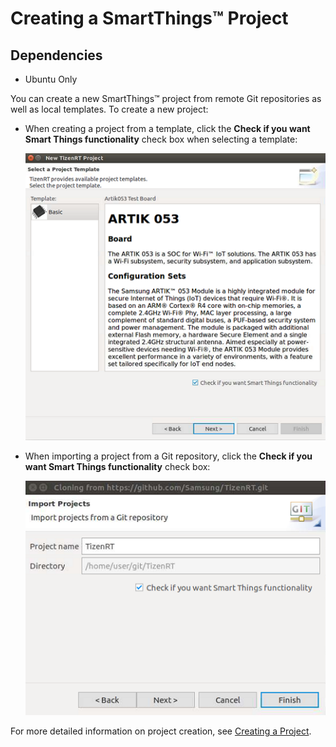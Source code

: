 # Creating a SmartThings&trade; Project
## Dependencies
- Ubuntu Only


You can create a new SmartThings&trade; project from remote Git repositories as well as local templates. To create a new project:

* When creating a project from a template, click the **Check if you want Smart Things functionality** check box when selecting a template:

	![Creating a project from a template](./media/rt_smartthings_template.png)

* When importing a project from a Git repository, click the **Check if you want Smart Things functionality** check box:

  ![Creating a project from a Git repository](./media/rt_smartthings_git.png)

For more detailed information on project creation, see [Creating a Project](rt-create-project.md#create-project).
